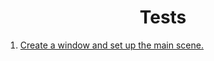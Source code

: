 <h1 align="center">Tests</h1>

1. [Create a window and set up the main scene.](https://github.com/Ethosa/nodesnim/blob/master/tests/test1.nim)
